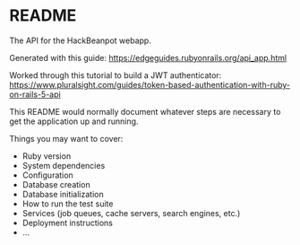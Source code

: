 # README

The API for the HackBeanpot webapp.

Generated with this guide:
https://edgeguides.rubyonrails.org/api_app.html


Worked through this tutorial to build a JWT authenticator:
https://www.pluralsight.com/guides/token-based-authentication-with-ruby-on-rails-5-api

This README would normally document whatever steps are necessary to get the
application up and running.

Things you may want to cover:

* Ruby version
* System dependencies
* Configuration
* Database creation
* Database initialization
* How to run the test suite
* Services (job queues, cache servers, search engines, etc.)
* Deployment instructions
* ...
